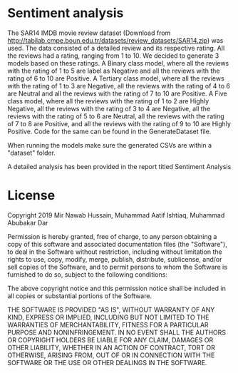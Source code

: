 # Sentiment analysis
The SAR14 IMDB movie review dataset (Download from http://tabilab.cmpe.boun.edu.tr/datasets/review_datasets/SAR14.zip) was used. The  data consisted of a detailed review and its respective rating. All the reviews had a rating, ranging
from 1 to 10. We decided to generate 3 models based on these ratings. A Binary class model, where all the reviews with the rating of 1 to 5 are label as Negative and all the
reviews with the rating of 6 to 10 are Positive. A Tertiary class model, where all the reviews with the rating of 1 to 3 are Negative, all the reviews
with the rating of 4 to 6 are Neutral and all the reviews with the rating of 7 to 10 are Positive. A Five class model, where all the reviews with the rating of 1 to 2 are Highly Negative, all the reviews
with the rating of 3 to 4 are Negative, all the reviews with the rating of 5 to 6 are Neutral, all the reviews with the rating of 7 to 8 are Positive, and all the reviews with the rating of 9 to 10 are Highly
Positive. Code for the same can be found in the GenerateDataset file. 

When running the models make sure the generated CSVs are within a "dataset" folder.

A detailed analysis has been provided in the report titled Sentiment Analysis

# License

Copyright 2019 Mir Nawab Hussain, Muhammad Aatif Ishtiaq, Muhammad Abubakar Dar

Permission is hereby granted, free of charge, to any person obtaining a copy of this software and associated documentation files (the "Software"), to deal in the Software without restriction, including without limitation the rights to use, copy, modify, merge, publish, distribute, sublicense, and/or sell copies of the Software, and to permit persons to whom the Software is furnished to do so, subject to the following conditions:

The above copyright notice and this permission notice shall be included in all copies or substantial portions of the Software.

THE SOFTWARE IS PROVIDED "AS IS", WITHOUT WARRANTY OF ANY KIND, EXPRESS OR IMPLIED, INCLUDING BUT NOT LIMITED TO THE WARRANTIES OF MERCHANTABILITY, FITNESS FOR A PARTICULAR PURPOSE AND NONINFRINGEMENT. IN NO EVENT SHALL THE AUTHORS OR COPYRIGHT HOLDERS BE LIABLE FOR ANY CLAIM, DAMAGES OR OTHER LIABILITY, WHETHER IN AN ACTION OF CONTRACT, TORT OR OTHERWISE, ARISING FROM, OUT OF OR IN CONNECTION WITH THE SOFTWARE OR THE USE OR OTHER DEALINGS IN THE SOFTWARE.
